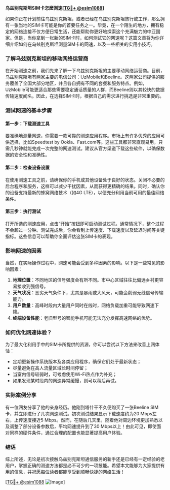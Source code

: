 **乌兹别克斯坦SIM卡怎麽測速[[TG💪+ @esim1088](https://t.me/s/esim1088)]**

如果你正在计划前往乌兹别克斯坦，或者已经在乌兹别克斯坦旅行或工作，那么拥有一张当地的SIM卡可能是你的首要任务之一。毕竟，在一个陌生的地方，拥有稳定的网络连接不仅方便日常生活，还能帮助你更好地探索这个充满魅力的中亚国家。但是，当你拿到一张新的SIM卡时，如何测试它的网速呢？这篇文章将为你详细介绍如何在乌兹别克斯坦测量SIM卡的网速，以及一些相关的实用小技巧。

### 了解乌兹别克斯坦的移动网络运营商

在开始测速之前，我们先来了解一下乌兹别克斯坦的主要移动网络运营商。目前，乌兹别克斯坦有两家主要的电信公司：UzMobile和Beeline。这两家公司提供的服务覆盖了全国大部分地区，并且各自拥有不同的套餐和服务特点。例如，UzMobile可能更适合那些需要稳定通话质量的人群，而Beeline则以其较快的数据传输速度闻名。因此，在选择SIM卡时，根据自己的需求进行挑选是非常重要的。

### 测试网速的基本步骤

#### 第一步：下载测速工具
要准确地测量网速，你需要一款可靠的测速应用程序。市场上有许多优秀的应用可供选择，比如Speedtest by Ookla、Fast.com等。这些工具都非常直观易用，只需几秒钟就能完成一次完整的网速测试。建议从官方渠道下载这些软件，以确保数据的安全性和准确性。

#### 第二步：检查设备设置
在使用测速工具之前，请确保你的手机或其他设备处于良好的状态。关闭不必要的后台程序和服务，这样可以减少干扰因素，从而获得更精确的结果。同时，确认你的设备支持最新的蜂窝网络技术（如4G LTE），以便充分利用当前可用的最佳网络条件。

#### 第三步：执行测试
打开所选的测速应用，点击“开始”按钮即可启动测试过程。通常情况下，整个过程不会超过一分钟。测试完成后，你会看到上传速度、下载速度以及延迟时间等关键指标。这些信息可以帮助你全面评估这张SIM卡的表现。

### 影响网速的因素

当然，在实际操作过程中，网速可能会受到多种因素的影响。以下是一些常见的影响因素：

1. **地理位置**：不同地区的信号强度会有所不同。市中心区域往往比偏远乡村更容易接收到强信号。
2. **天气状况**：恶劣天气条件下，尤其是暴雨或大风天，可能会削弱无线信号传输能力。
3. **用户数量**：高峰时段内大量用户同时在线时，网络负载加重可能导致网速下降。
4. **终端设备性能**：老旧型号的智能手机可能无法充分发挥高速网络的优势。

### 如何优化网速体验？

为了最大化利用手中的SIM卡所提供的资源，你可以尝试以下方法来改善上网体验：

- 定期更新操作系统版本及各类应用程序，确保它们处于最新状态；
- 尽量避免在高人流量区域长时间停留；
- 当室内信号较弱时，可考虑使用Wi-Fi热点作为补充；
- 如果发现某时段内的网速异常缓慢，则可以稍后再试。

### 实际案例分享

有一位网友分享了他的亲身经历。他刚到塔什干不久便购买了一张Beeline SIM卡，并立即进行了几次网速测试。初次测试结果显示下载速度约为20 Mbps左右，上传速度接近5 Mbps。然而，在随后几天里，随着他对周边环境更加熟悉以及调整了部分设备参数后，平均网速提升到了30 Mbps以上！由此可见，即使面对同样的硬件条件，通过合理的配置也能显著提高用户体验。

### 结语

综上所述，无论是初次接触乌兹别克斯坦通信服务的新手还是已经有一定经验的老用户，掌握正确的测速方法都是必不可少的一项技能。希望本文能够为大家提供有用的信息，并祝愿每位读者都能享受到顺畅快捷的网络生活！

[[TG💪+ @esim1088](https://t.me/s/esim1088) ![Image](https://i.postimg.cc/4NQfJmqS/Snipaste-2025-05-13-00-14-12.png)]